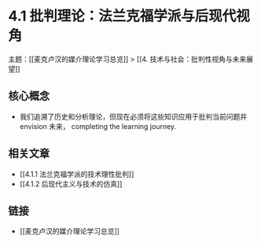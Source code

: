 # 4.1 批判理论：法兰克福学派与后现代视角

主题：[[麦克卢汉的媒介理论学习总览]] > [[4. 技术与社会：批判性视角与未来展望]]

## 核心概念

- 我们追溯了历史和分析理论，但现在必须将这些知识应用于批判当前问题并 envision 未来， completing the learning journey.

## 相关文章

- [[4.1.1 法兰克福学派的技术理性批判]]
- [[4.1.2 后现代主义与技术的仿真]]

## 链接

- [[麦克卢汉的媒介理论学习总览]]
